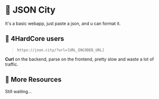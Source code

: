 :city_sunset: JSON City
==============

It's a basic webapp, just paste a json, and u can format it.


## :lollipop: 4HardCore users

> ```https://json.city/?url=[URL_ENCODED_URL]```

**Curl** on the backend, parse on the frontend, pretty slow and waste a lot of traffic.

## :herb: More Resources

Still waiting...
